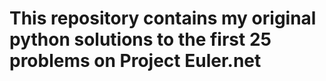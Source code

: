 # This repository contains my original python solutions to the first 25 problems on Project Euler.net
